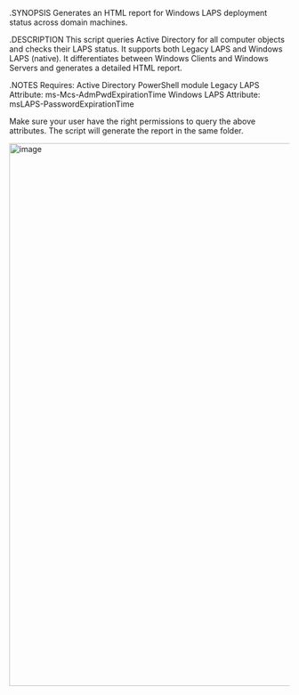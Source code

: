 .SYNOPSIS
    Generates an HTML report for Windows LAPS deployment status across domain machines.

.DESCRIPTION
    This script queries Active Directory for all computer objects and checks their LAPS status.
    It supports both Legacy LAPS and Windows LAPS (native).
    It differentiates between Windows Clients and Windows Servers and generates a detailed HTML report.

.NOTES
    Requires: Active Directory PowerShell module
    Legacy LAPS Attribute: ms-Mcs-AdmPwdExpirationTime
    Windows LAPS Attribute: msLAPS-PasswordExpirationTime

Make sure your user have the right permissions to query the above attributes.
The script will generate the report in the same folder.

<img width="1669" height="976" alt="image" src="https://github.com/user-attachments/assets/e230d905-09b9-4fee-b9aa-65073f0d30f5" />
